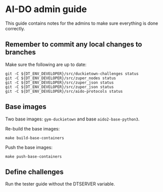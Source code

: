 AI-DO admin guide
=================

This guide contains notes for the admins to make sure everything is done correctly.



## Remember to commit any local changes to branches


Make sure the following are up to date:

	git -C ${DT_ENV_DEVELOPER}/src/duckietown-challenges status
	git -C ${DT_ENV_DEVELOPER}/src/zuper_nodes status
	git -C ${DT_ENV_DEVELOPER}/src/zuper_json status
	git -C ${DT_ENV_DEVELOPER}/src/zuper_json status
	git -C ${DT_ENV_DEVELOPER}/src/aido-protocols status

## Base images

Two base images: `gym-duckietown` and base `aido2-base-python3`.

Re-build the base images:

    make build-base-containers

Push the base images: 

    make push-base-containers

## Define challenges

Run the tester guide without the DTSERVER variable.

